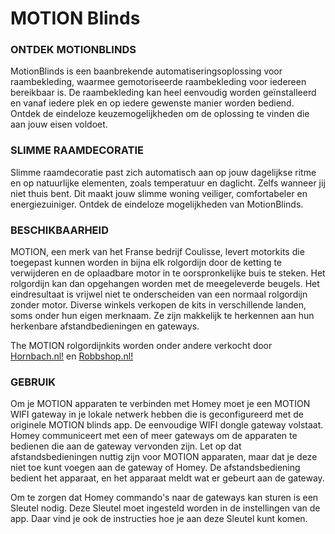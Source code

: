 # MOTION Blinds

### ONTDEK MOTIONBLINDS
MotionBlinds is een baanbrekende automatiseringsoplossing voor raambekleding, waarmee gemotoriseerde raambekleding voor iedereen bereikbaar is. De raambekleding kan heel eenvoudig worden geïnstalleerd en vanaf iedere plek en op iedere gewenste manier worden bediend. Ontdek de eindeloze keuzemogelijkheden om de oplossing te vinden die aan jouw eisen voldoet.

### SLIMME RAAMDECORATIE
Slimme raamdecoratie past zich automatisch aan op jouw dagelijkse ritme en op natuurlijke elementen, zoals temperatuur en daglicht. Zelfs wanneer jij niet thuis bent. Dit maakt jouw slimme woning veiliger, comfortabeler en energiezuiniger. Ontdek de eindeloze mogelijkheden van MotionBlinds.

### BESCHIKBAARHEID
MOTION, een merk van het Franse bedrijf Coulisse, levert motorkits die toegepast kunnen worden in bijna elk rolgordijn door de ketting te verwijderen en de oplaadbare motor in te oorspronkelijke buis te steken. Het rolgordijn kan dan opgehangen worden met de meegeleverde beugels. Het eindresultaat is vrijwel niet te onderscheiden van een normaal rolgordijn zonder motor. Diverse winkels verkopen de kits in verschillende landen, soms onder hun eigen merknaam. Ze zijn makkelijk te herkennen aan hun herkenbare afstandbedieningen en gateways.

The MOTION rolgordijnkits worden onder andere verkocht door [Hornbach.nl!](https://www.hornbach.nl/shop/MOTION-Motor-voor-Soluna-rolgordijnen/10251929/artikel.html) en [Robbshop.nl!](https://www.robbshop.nl/motion-accumotor-433mhz-voor-rolgordijn-robb-smarrt)

### GEBRUIK
Om je MOTION apparaten te verbinden met Homey moet je een MOTION WIFI gateway in je lokale netwerk hebben die is geconfigureerd met de originele MOTION blinds app. De eenvoudige WIFI dongle gateway volstaat. Homey communiceert met een of meer gateways om de apparaten te bedienen die aan de gateway vervonden zijn. Let op dat afstandsbedieningen nuttig zijn voor MOTION apparaten, maar dat je deze niet toe kunt voegen aan de gateway of Homey. De afstandsbediening bedient het apparaat, en het apparaat meldt wat er gebeurt aan de gateway.

Om te zorgen dat Homey commando's naar de gateways kan sturen is een Sleutel nodig. Deze Sleutel moet ingesteld worden in de instellingen van de app. Daar vind je ook de instructies hoe je aan deze Sleutel kunt komen.
